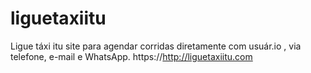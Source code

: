 # liguetaxiitu
Ligue táxi itu site para agendar corridas diretamente com usuár.io , via telefone, e-mail e WhatsApp. https://http://liguetaxiitu.com
